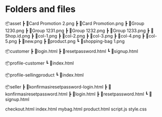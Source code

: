 # Folders and files

📦asset
┣ 📜Card Promotion 2.png
┣ 📜Card Promotion.png
┣ 📜Group 1230.png
┣ 📜Group 1231.png
┣ 📜Group 1232.png
┣ 📜Group 1233.png
┣ 📜Shop.id.png
┣ 📜col-1.png
┣ 📜col-2.png
┣ 📜col-3.png
┣ 📜col-4.png
┣ 📜col-5.png
┣ 📜new.png
┣ 📜product.png
┗ 📜shopping-bag 1.png

📦customer
┣ 📜login.html
┣ 📜resetpassword.html
┗ 📜signup.html

📦profile-customer
┗ 📜index.html

📦profile-sellingproduct
┗ 📜index.html

📦seller
┣ 📜konfirmasiresetpassword-login.html
┣ 📜konfirmasiresetpassword.html
┣ 📜login.html
┣ 📜resetpassword.html
┗ 📜signup.html

checkout.html
index.html
mybag.html
product.html
script.js
style.css
